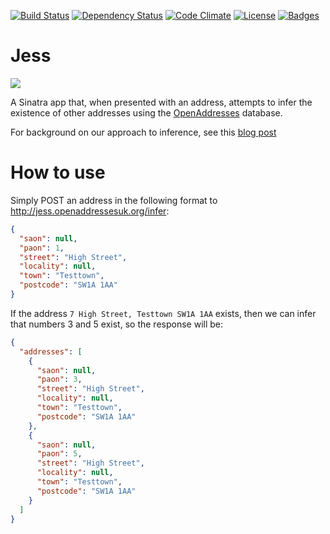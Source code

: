 [![Build Status](http://img.shields.io/travis/OpenAddressesUK/jess.svg)](https://travis-ci.org/OpenAddressesUK/jess)
[![Dependency Status](http://img.shields.io/gemnasium/OpenAddressesUK/jess.svg)](https://gemnasium.com/OpenAddressesUK/jess)
[![Code Climate](http://img.shields.io/codeclimate/github/OpenAddressesUK/jess.svg)](https://codeclimate.com/github/OpenAddressesUK/jess)
[![License](http://img.shields.io/:license-mit-blue.svg)](http://OpenAddressesUK.mit-license.org)
[![Badges](http://img.shields.io/:badges-5/5-ff6799.svg)](https://github.com/badges/badgerbadgerbadger)

# Jess

![](https://upload.wikimedia.org/wikipedia/en/1/10/Guess_with_Jess_logo.png)

A Sinatra app that, when presented with an address, attempts to infer the existence of other addresses using the [OpenAddresses](https://alpha.openaddressesuk.org/) database.

For background on our approach to inference, see this [blog post](https://alpha.openaddressesuk.org/blog/2015/02/12/inference)

# How to use

Simply POST an address in the following format to http://jess.openaddressesuk.org/infer:

```JSON
{
  "saon": null,
  "paon": 1,
  "street": "High Street",
  "locality": null,
  "town": "Testtown",
  "postcode": "SW1A 1AA"
}
```

If the address `7 High Street, Testtown SW1A 1AA` exists, then we can infer that numbers 3 and 5 exist, so the response will be:

```JSON
{
  "addresses": [
    {
      "saon": null,
      "paon": 3,
      "street": "High Street",
      "locality": null,
      "town": "Testtown",
      "postcode": "SW1A 1AA"
    },
    {
      "saon": null,
      "paon": 5,
      "street": "High Street",
      "locality": null,
      "town": "Testtown",
      "postcode": "SW1A 1AA"
    }
  ]
}
```
